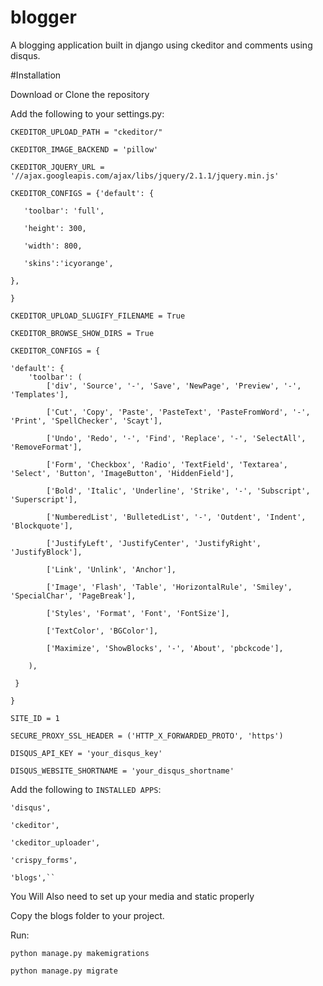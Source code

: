 # blogger
A blogging application built in django using ckeditor and comments using disqus.

#Installation

Download or Clone the repository

Add the following to your settings.py:
  
``CKEDITOR_UPLOAD_PATH = "ckeditor/"``

``CKEDITOR_IMAGE_BACKEND = 'pillow'``

``CKEDITOR_JQUERY_URL = '//ajax.googleapis.com/ajax/libs/jquery/2.1.1/jquery.min.js'``

``CKEDITOR_CONFIGS = {'default': {``

       'toolbar': 'full',
       
       'height': 300,
       
       'width': 800,
       
       'skins':'icyorange',
       
    },
    
``}``

``CKEDITOR_UPLOAD_SLUGIFY_FILENAME = True``

``CKEDITOR_BROWSE_SHOW_DIRS = True``

``CKEDITOR_CONFIGS = {``

    'default': {
        'toolbar': (
            ['div', 'Source', '-', 'Save', 'NewPage', 'Preview', '-', 'Templates'],
            
            ['Cut', 'Copy', 'Paste', 'PasteText', 'PasteFromWord', '-', 'Print', 'SpellChecker', 'Scayt'],
            
            ['Undo', 'Redo', '-', 'Find', 'Replace', '-', 'SelectAll', 'RemoveFormat'],
            
            ['Form', 'Checkbox', 'Radio', 'TextField', 'Textarea', 'Select', 'Button', 'ImageButton', 'HiddenField'],
            
            ['Bold', 'Italic', 'Underline', 'Strike', '-', 'Subscript', 'Superscript'],
            
            ['NumberedList', 'BulletedList', '-', 'Outdent', 'Indent', 'Blockquote'],
            
            ['JustifyLeft', 'JustifyCenter', 'JustifyRight', 'JustifyBlock'],
            
            ['Link', 'Unlink', 'Anchor'],
            
            ['Image', 'Flash', 'Table', 'HorizontalRule', 'Smiley', 'SpecialChar', 'PageBreak'],
            
            ['Styles', 'Format', 'Font', 'FontSize'],
            
            ['TextColor', 'BGColor'],
            
            ['Maximize', 'ShowBlocks', '-', 'About', 'pbckcode'],
            
        ),
  `` }``
   
``}``

``SITE_ID = 1``

``SECURE_PROXY_SSL_HEADER = ('HTTP_X_FORWARDED_PROTO', 'https')``

``DISQUS_API_KEY = 'your_disqus_key'``

``DISQUS_WEBSITE_SHORTNAME = 'your_disqus_shortname'``

Add the following to ``INSTALLED APPS``:

    'disqus',
    
    'ckeditor',
    
    'ckeditor_uploader',
    
    'crispy_forms',
    
    'blogs',``
    
You Will Also need to set up your media and static properly

Copy the blogs folder to your project.

Run:

``python manage.py makemigrations``

``python manage.py migrate``
